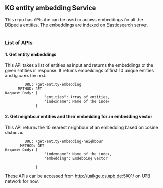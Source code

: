 ##  KG entity embedding Service

This repo has APIs the can be used to access embeddings for all the DBpedia entities. The embeddings are indexed on Elasticsearch server. 
<br><br>

###  List of APIs

#### 1. Get entity embeddings
This API takes a list of entities as input and returns the embeddings of the given entities in response. It returns embeddings of first 10 unique entities and ignores the rest. 
```
         URL: /get-entity-embedding
      METHOD: GET
Request Body: {
                  "entities": Array of entities,
                  "indexname": Name of the index
              }
```



#### 2. Get neighbour entities and their embedding for an embedding vector
This API returns the 10 nearest neighbour of an embedding based on cosine distance.
```
         URL: /get-entity-embedding-neighbour
       METHOD: GET
Request Body: {
                  "indexname": Name of the index,
                  "embedding": Emdebbing vector
                  
              }
```

These APIs can be accessed from http://unikge.cs.upb.de:5001/ on UPB network for now.

